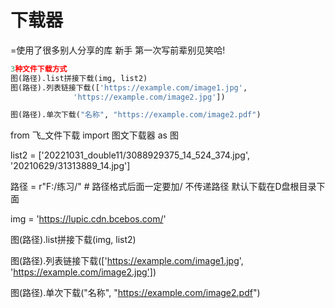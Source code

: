 # 下载器
=使用了很多别人分享的库 新手 第一次写前辈别见笑哈!



```python
3种文件下载方式
图(路径).list拼接下载(img, list2)
图(路径).列表链接下载(['https://example.com/image1.jpg',
              'https://example.com/image2.jpg'])

图(路径).单次下载("名称", "https://example.com/image2.pdf")

```

from 飞_文件下载 import 图文下载器 as 图

list2 = ['20221031_double11/3088929375_14_524_374.jpg',
         '20210629/31313889_14.jpg']


路径 = r"F:/练习/"  # 路径格式后面一定要加/ 不传递路径 默认下载在D盘根目录下面

img = 'https://lupic.cdn.bcebos.com/'






图(路径).list拼接下载(img, list2)

图(路径).列表链接下载(['https://example.com/image1.jpg',
              'https://example.com/image2.jpg'])

图(路径).单次下载("名称", "https://example.com/image2.pdf")
